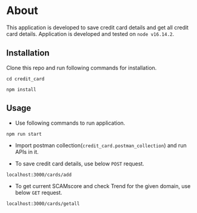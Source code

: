 # About

This application is developed to save credit card details and get all credit card details.
Application is developed and tested on `node v16.14.2`.

## Installation

Clone this repo and run following commands for installation.
```
cd credit_card
```
```
npm install
```

## Usage

* Use following commands to run application.
```
npm run start
```
* Import postman collection(`credit_card.postman_collection`) and run APIs in it.

* To save credit card details, use below `POST` request.
```
localhost:3000/cards/add
```

* To get current SCAMscore and check Trend for the given domain, use below `GET` request.
```
localhost:3000/cards/getall
```


